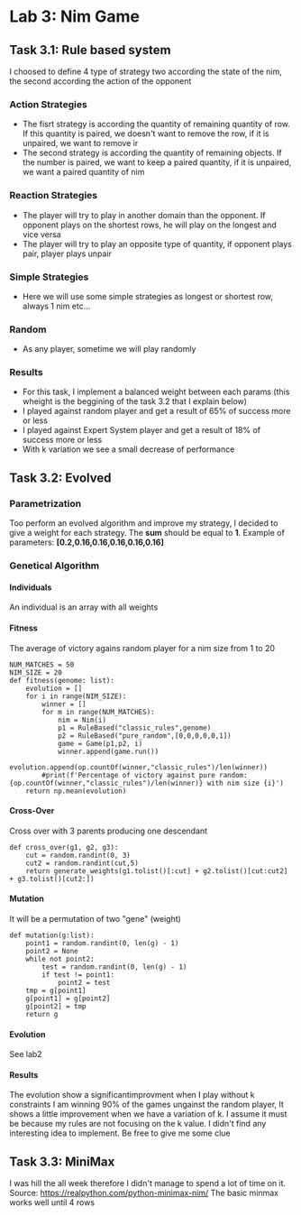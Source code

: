 # Lab 3: Nim Game

## Task 3.1: Rule based system

I choosed to define 4 type of strategy two according the state of the nim, the second according the action of the opponent

### Action Strategies
- The fisrt strategy is according the quantity of remaining quantity of row. If this quantity is paired, we doesn't want to remove the row, if it is unpaired, we want to remove ir
- The second strategy is according the quantity of remaining objects. If the number is paired, we want to keep a paired quantity, if it is unpaired, we want a paired quantity of nim
### Reaction Strategies
- The player will try to play in another domain than the opponent. If opponent plays on the shortest rows, he will play on the longest and vice versa
- The player will try  to play an opposite type of quantity, if opponent plays pair, player plays unpair
### Simple Strategies
- Here we will use some simple strategies as longest or shortest row, always 1 nim etc...
### Random
- As any player, sometime we will play randomly
### Results
- For this task, I implement a balanced weight between each params (this wheight is the beggining of the task 3.2 that I explain below) 
- I played against random player and get a result of 65% of success more or less
- I played against Expert System player and get a result of 18% of success more or less
- With k variation we see a small decrease of performance

## Task 3.2: Evolved 

### Parametrization
Too perform an evolved algorithm and improve my strategy, I decided to give a weight for each strategy. The **sum** should be equal to **1**.
Example of parameters: **[0.2,0.16,0.16,0.16,0.16,0.16]**

### Genetical Algorithm

#### Individuals
An individual is an array with all weights
#### Fitness
The average of victory agains random player for a nim size from 1 
to 20
```
NUM_MATCHES = 50
NIM_SIZE = 20
def fitness(genome: list):
    evolution = []
    for i in range(NIM_SIZE):
        winner = []
        for m in range(NUM_MATCHES):
            nim = Nim(i)
            p1 = RuleBased("classic_rules",genome)
            p2 = RuleBased("pure_random",[0,0,0,0,0,1])
            game = Game(p1,p2, i)
            winner.append(game.run())
        evolution.append(op.countOf(winner,"classic_rules")/len(winner))
        #print(f'Percentage of victory against pure random:{op.countOf(winner,"classic_rules")/len(winner)} with nim size {i}')
    return np.mean(evolution)
```
#### Cross-Over
Cross over with 3 parents producing one descendant
```
def cross_over(g1, g2, g3):
    cut = random.randint(0, 3)
    cut2 = random.randint(cut,5)
    return generate_weights(g1.tolist()[:cut] + g2.tolist()[cut:cut2] + g3.tolist()[cut2:])
```
#### Mutation
It will be a permutation of two "gene" (weight)
```
def mutation(g:list):
    point1 = random.randint(0, len(g) - 1)
    point2 = None
    while not point2:
        test = random.randint(0, len(g) - 1)
        if test != point1:
            point2 = test
    tmp = g[point1]
    g[point1] = g[point2]
    g[point2] = tmp
    return g
```
#### Evolution
See lab2

#### Results
The evolution show a significantimprovment when I play without k constraints I am winning 90% of the games ungainst the random player,
It shows a little improvement when we have a variation of k.
I assume it must be because my rules are not focusing on the k value. I didn't find any interesting idea to implement. 
Be free to give me some clue

## Task  3.3: MiniMax
I was hill the all week therefore I didn't manage to spend a lot of time on it. 
Source: https://realpython.com/python-minimax-nim/
The basic minmax works well until 4 rows



